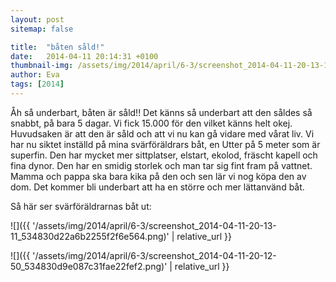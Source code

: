 ```yaml
---
layout: post
sitemap: false

title:  "båten såld!"
date:   2014-04-11 20:14:31 +0100
thumbnail-img: /assets/img/2014/april/6-3/screenshot_2014-04-11-20-13-11_534830d22a6b2255f2f6e564.png
author: Eva
tags: [2014]
---
```


Åh så underbart, båten är såld!! Det känns så underbart att den såldes så snabbt, på bara 5 dagar. Vi fick 15.000 för den vilket känns helt okej. Huvudsaken är att den är såld och att vi nu kan gå vidare med vårat liv. Vi har nu siktet inställd på mina svärföräldrars båt, en Utter på 5 meter som är superfin. Den har mycket mer sittplatser, elstart, ekolod, fräscht kapell och fina dynor. Den har en smidig storlek och man tar sig fint fram på vattnet. Mamma och pappa ska bara kika på den och sen lär vi nog köpa den av dom. Det kommer bli underbart att ha en större och mer lättanvänd båt. 

Så här ser svärföräldrarnas båt ut:

![]({{ '/assets/img/2014/april/6-3/screenshot_2014-04-11-20-13-11_534830d22a6b2255f2f6e564.png)'  | relative_url }}

![]({{ '/assets/img/2014/april/6-3/screenshot_2014-04-11-20-12-50_534830d9e087c31fae22fef2.png)'  | relative_url }}

